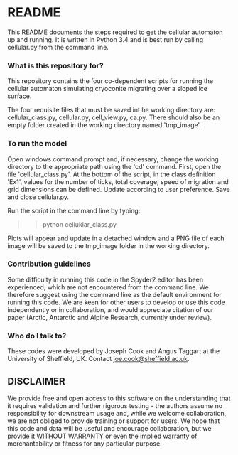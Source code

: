 # README #

This README documents the steps required to get the cellular automaton up and running. It is written in Python 3.4 and is best run by calling cellular.py from the command line.

### What is this repository for? ###

This repository contains the four co-dependent scripts for running the cellular automaton simulating cryoconite migrating over a sloped ice surface.

The four requisite files that must be saved int he working directory are: cellular_class.py, cellular.py, cell_view.py, ca.py. There should also be an empty folder created in the working directory named 'tmp_image'.


### To run the model ###

Open windows command prompt and, if necessary, change the working directory to the appropriate path using the 'cd' command. 
First, open the file 'cellular_class.py'. At the bottom of the script, in the class definition 'Ex1', values for the number of ticks, total coverage, speed of migration and grid dimensions can be defined. Update according to user preference. Save and close cellular.py.

Run the script in the command line by typing:

>> python celluklar_class.py

Plots will appear and update in a detached window and a PNG file of each image will be saved to the tmp_image folder in the working directory.  


### Contribution guidelines ###

Some difficulty in running this code in the Spyder2 editor has been experienced, which are not encountered from the command line. We therefore suggest using the command line as the default environment for running this code.
We are keen for other users to develop or use this code independently or in collaboration, and would appreciate citation of our paper (Arctic, Antarctic and Alpine Research, currently under review).

### Who do I talk to? ###

These codes were developed by Joseph Cook and Angus Taggart at the University of Sheffield, UK. Contact joe.cook@sheffield.ac.uk. 

## DISCLAIMER ##

We provide free and open access to this software on the understanding that it requires validation and further rigorous testing - the authors assume no responsibility for downstream usage and, while we welcome collaboration, we are not obliged to provide training or support for users. We hope that this code and data will be useful and encourage collaboration, but we provide it WITHOUT WARRANTY or even the implied warranty of merchantability or fitness for any particular purpose.